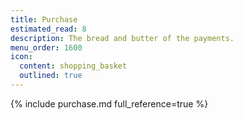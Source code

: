 ```yaml
---
title: Purchase
estimated_read: 8
description: The bread and butter of the payments.
menu_order: 1600
icon:
  content: shopping_basket
  outlined: true
---
```


{% include purchase.md full_reference=true %}
